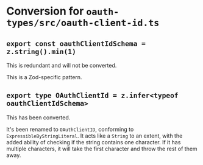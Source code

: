 #  Conversion for `oauth-types/src/oauth-client-id.ts`

## `export const oauthClientIdSchema = z.string().min(1)`

This is redundant and will not be converted.

This is a Zod-specific pattern.

## `export type OAuthClientId = z.infer<typeof oauthClientIdSchema>`

This has been converted.

It's been renamed to `OAuthClientID`, conforming to `ExpressibleByStringLiteral`. It acts like a `String` to an extent, with the added ability of checking if the string contains one character. If it has multiple characters, it will take the first character and throw the rest of them away.
